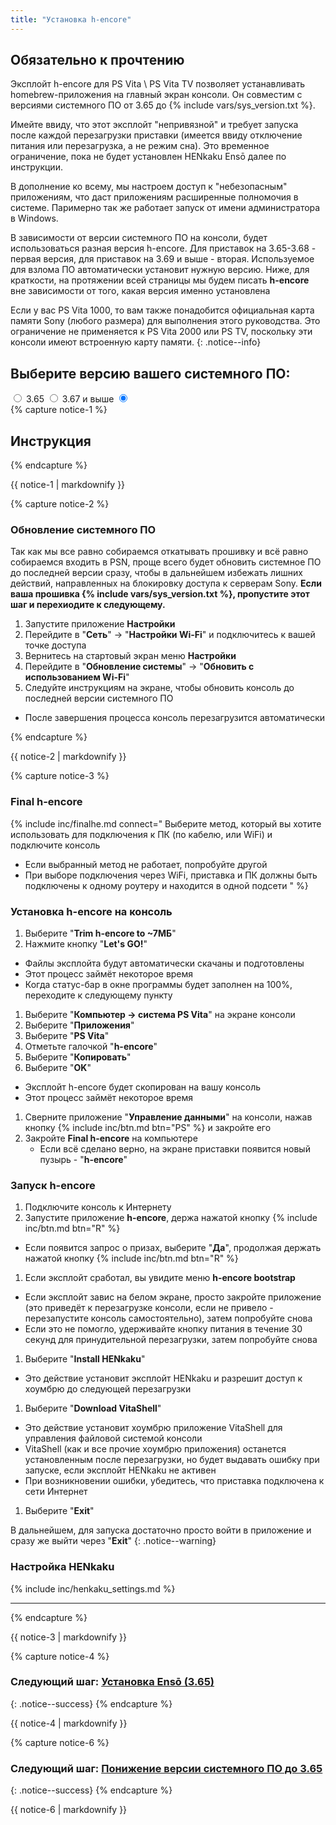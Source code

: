 ```yaml
---
title: "Установка h-encore"
---
```


## Обязательно к прочтению

Эксплойт h-encore для PS Vita \ PS Vita TV позволяет устанавливать homebrew-приложения на главный экран консоли. Он совместим с версиями системного ПО от 3.65 до {% include vars/sys_version.txt %}.

Имейте ввиду, что этот эксплойт "непривязной" и требует запуска после каждой перезагрузки приставки (имеется ввиду отключение питания или перезагрузка, а не режим сна). Это временное ограничение, пока не будет установлен HENkaku Ensō далее по инструкции.

В дополнение ко всему, мы настроем доступ к "небезопасным" приложениям, что даст приложениям расширенные полномочия в системе. Паримерно так же работает запуск от имени администратора в Windows. 

В зависимости от версии системного ПО на консоли, будет использоваться разная версия h-encore. Для приставок на 3.65-3.68 - первая версия, для приставок на 3.69 и выше - вторая. Используемое для взлома ПО автоматически установит нужную версию. Ниже, для краткости, на протяжении всей страницы мы будем писать **h-encore** вне зависимости от того, какая версия именно установлена

Если у вас PS Vita 1000, то вам также понадобится официальная карта памяти Sony (любого размера) для выполнения этого руководства. Это ограничение не применяется к PS Vita 2000 или PS TV, поскольку эти консоли имеют встроенную карту памяти.
{: .notice--info}

## Выберите версию вашего системного ПО:

<div class="select_fw">
    <input type="radio" id="365" name="fw" value="365"/>
    <label for="365">3.65</label>
    <input type="radio" id="367" name="fw" value="367" />
    <label for="367">3.67 и выше</label>
    <input type="radio" name="fw" id="none" checked class="hide">
</div>
{% capture notice-1 %}

## Инструкция

{% endcapture %}
<div class="hideble 365 367 370 hide">{{ notice-1 | markdownify }}</div>


{% capture notice-2 %}

### Обновление системного ПО

Так как мы все равно собираемся откатывать прошивку и всё равно собираемся входить в PSN, проще всего будет обновить системное ПО до последней версии сразу, чтобы в дальнейшем избежать лишних действий, направленных на блокировку доступа к серверам Sony. **Если ваша прошивка {% include vars/sys_version.txt %}, пропустите этот шаг и перехиодите к следующему.**

1. Запустите приложение **Настройки**
1. Перейдите в "**Сеть**" -> "**Настройки Wi-Fi**" и подключитесь к вашей точке доступа
1. Вернитесь на стартовый экран меню **Настройки**
1. Перейдите в "**Обновление системы**" -> "**Обновить с использованием Wi-Fi**"
1. Следуйте инструкциям на экране, чтобы обновить консоль до последней версии системного ПО
  + После завершения процесса консоль перезагрузится автоматически
  
{% endcapture %}

<div class="hideble 370 hide">{{ notice-2 | markdownify }}</div>

{% capture notice-3 %}
### Final h-encore

{% include inc/finalhe.md connect="
Выберите метод, который вы хотите использовать для подключения к ПК (по кабелю, или WiFi) и подключите консоль
  + Если выбранный метод не работает, попробуйте другой
  + При выборе подключения через WiFi, приставка и ПК должны быть подключены к одному роутеру и находится в одной подсети
" %}

### Установка h-encore на консоль

1. Выберите "**Trim h-encore to ~7МБ**"
1. Нажмите кнопку "**Let's GO!**"
  + Файлы эксплойта будут автоматически скачаны и подготовлены
  + Этот процесс займёт некоторое время
  + Когда статус-бар в окне программы будет заполнен на 100%, переходите к следующему пункту
1. Выберите "**Компьютер -> система PS Vita**" на экране консоли
1. Выберите "**Приложения**"
1. Выберите "**PS Vita**"
1. Отметьте галочкой "**h-encore**"
1. Выберите "**Копировать**"
1. Выберите "**OK**"
  + Эксплойт h-encore будет скопирован на вашу консоль
  + Этот процесс займёт некоторое время
1. Сверните приложение "**Управление данными**" на консоли, нажав кнопку {% include inc/btn.md btn="PS" %} и закройте его
1. Закройте **Final h-encore** на компьютере
    * Если всё сделано верно, на экране приставки появится новый пузырь - "**h-encore**"
    
### Запуск h-encore

1. Подключите консоль к Интернету
1. Запустите приложение **h-encore**, держа нажатой кнопку {% include inc/btn.md btn="R" %}
  + Если появится запрос о призах, выберите "**Да**", продолжая держать нажатой кнопку {% include inc/btn.md btn="R" %}
1. Если эксплойт сработал, вы увидите меню **h-encore bootstrap**
  + Если эксплойт завис на белом экране, просто закройте приложение (это приведёт к перезагрузке консоли, если не привело - перезапустите консоль самостоятельно), затем попробуйте снова
  + Если это не помогло, удерживайте кнопку питания в течение 30 секунд для принудительной перезагрузки, затем попробуйте снова
1. Выберите "**Install HENkaku**"
  + Это действие установит эксплойт HENkaku и разрешит доступ к хоумбрю до следующей перезагрузки
1. Выберите "**Download VitaShell**"
  + Это действие установит хоумбрю приложение VitaShell для управления файловой системой консоли
  + VitaShell (как и все прочие хоумбрю приложения) останется установленным после перезагрузки, но будет выдавать ошибку при запуске, если эксплойт HENkaku не активен
  + При возникновении ошибки, убедитесь, что приставка подключена к сети Интернет
1. Выберите "**Exit**"

В дальнейшем, для запуска достаточно просто войти в приложение и сразу же выйти через "**Exit**"
{: .notice--warning}

### Настройка HENkaku

{% include inc/henkaku_settings.md %}

___

{% endcapture %}

<div class="hideble 365 367 370 hide">{{ notice-3 | markdownify }}</div>

{% capture notice-4 %}
### Следующий шаг: [Установка Ensō (3.65)](installing-enso)
{: .notice--success}
{% endcapture %}

<div class="hideble 365 hide">{{ notice-4 | markdownify }}</div>

{% capture notice-6 %}
### Следующий шаг: [Понижение версии системного ПО до 3.65](downgrading-firmware)
{: .notice--success}
{% endcapture %}
<div class="hideble 367 hide">{{ notice-6 | markdownify }}</div>
